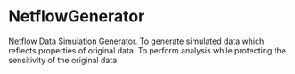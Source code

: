 # NetflowGenerator

Netflow Data Simulation Generator. 
To generate simulated data which reflects properties of original data.
To perform analysis while protecting the sensitivity of the original data
